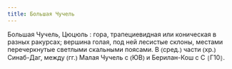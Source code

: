 ```yaml
---
title: Большая Чучель
---
```


Большая Чучель, Цюцюль
: гора, трапециевидная или коническая в разных ракурсах; вершина голая, под ней лесистые склоны, местами перечеркнутые светлыми скальными поясами. В ⦅сред.⦆ части ⦅хр.⦆ Синаб-Даг, между ⦅гг.⦆ Малая Чучель с ⦅ЮВ⦆ и Берилан-Кош с С ⦃Г10⦄.
